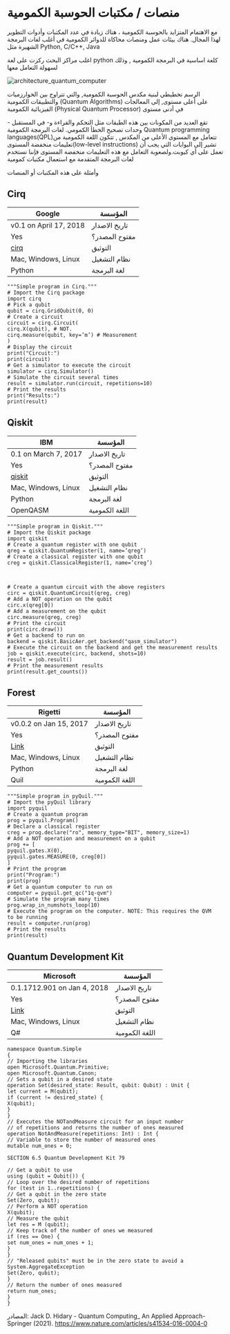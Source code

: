 # منصات / مكتبات الحوسبة الكمومية 

مع الاهتمام المتزايد بالحوسبة الكمومية ، هناك زيادة في عدد المكتبات وأدوات التطوير لهذا المجال. هناك بيئات عمل ومنصات محاكاة للدوائر الكمومية في أغلب لغات البرمجة الشهيرة مثل 
Python, C/C++, Java

اغلب مراكز البحث ركزت على لغة python كلغة اساسية في البرمجة الكمومية , وذلك لسهولة التعامل معها 


![architecture_quantum_computer](~/images/architecture_quantum_computer.png)


الرسم تخطيطي لبنية مكدس الحوسبة الكمومية, والتي تتراوح بين الخوارزميات والتطبيقات الكمومية (Quantum Algorithms) على أعلى مستوى, إلى المعالجات الفيزيائية الكمومية 
(Physical Quantum Processor) في أدنى مستوى


تقع العديد من المكونات بين هذه الطبقات مثل التحكم والقراءة و- في المستقبل - وحدات تصحيح الخطأ الكمومي.
لغات البرمجة الكمومية  Quantum programming languages(QPL)تتعامل مع المستوى الأعلى من المكدس , تتكون اللغة الكمومية من تعليمات منخفضة المستوى(low-level instructions) تشير إلى البوابات التي يجب أن تعمل على أي كيوبت.ولصعوبة التعامل مع هذه التعليمات منخفضة 
المستوى فإننا نستخدم لغات البرمجة المتقدمة مع استعمال مكتبات كمومية



وأمثلة على هذه المكتبات أو المنصات 

## Cirq

| Google                          | المؤسسة         |
| -----------                     | ----------       |
| v0.1 on April 17, 2018          |  تاريخ الاصدار   |
| Yes                             |  مفتوح المصدر؟  |
| [cirq](https://cirq.readthedocs.io/en/stable/)|  التوثيق   |
| Mac, Windows, Linux             |  نظام التشغيل   |
| Python                          |  لغة البرمجة    |


    """Simple program in Cirq."""
    # Import the Cirq package
    import cirq
    # Pick a qubit
    qubit = cirq.GridQubit(0, 0)
    # Create a circuit
    circuit = cirq.Circuit(
    cirq.X(qubit), # NOT.
    cirq.measure(qubit, key=’m’) # Measurement
    )
    # Display the circuit
    print("Circuit:")
    print(circuit)
    # Get a simulator to execute the circuit
    simulator = cirq.Simulator()
    # Simulate the circuit several times
    result = simulator.run(circuit, repetitions=10)
    # Print the results
    print("Results:")
    print(result)


## Qiskit

| IBM                          | المؤسسة         |
| -----------                     | ----------       |
| 0.1 on March 7, 2017         |  تاريخ الاصدار   |
| Yes                             |  مفتوح المصدر؟  |
| [qiskit](https://qiskit.org/documentation/)|  التوثيق   |
| Mac, Windows, Linux             |  نظام التشغيل   |
| Python                          |  لغة البرمجة    |
| OpenQASM                          |  اللغة الكمومية   |

    """Simple program in Qiskit."""
    # Import the Qiskit package
    import qiskit
    # Create a quantum register with one qubit
    qreg = qiskit.QuantumRegister(1, name=’qreg’)
    # Create a classical register with one qubit
    creg = qiskit.ClassicalRegister(1, name=’creg’)



    # Create a quantum circuit with the above registers
    circ = qiskit.QuantumCircuit(qreg, creg)
    # Add a NOT operation on the qubit
    circ.x(qreg[0])
    # Add a measurement on the qubit
    circ.measure(qreg, creg)
    # Print the circuit
    print(circ.draw())
    # Get a backend to run on
    backend = qiskit.BasicAer.get_backend("qasm_simulator")
    # Execute the circuit on the backend and get the measurement results
    job = qiskit.execute(circ, backend, shots=10)
    result = job.result()
    # Print the measurement results
    print(result.get_counts())


## Forest

| Rigetti                          | المؤسسة         |
| -----------                     | ----------       |
| v0.0.2 on Jan 15, 2017      |  تاريخ الاصدار   |
| Yes                             |  مفتوح المصدر؟  |
| [Link]([pyquil.readthedocs.io/en/latest/](https://www.rigetti.com/forest))|  التوثيق   |
| Mac, Windows, Linux             |  نظام التشغيل   |
| Python                          |  لغة البرمجة    |
| Quil                         |  اللغة الكمومية   |


    """Simple program in pyQuil."""
    # Import the pyQuil library
    import pyquil
    # Create a quantum program
    prog = pyquil.Program()
    # Declare a classical register
    creg = prog.declare("ro", memory_type="BIT", memory_size=1)
    # Add a NOT operation and measurement on a qubit
    prog += [
    pyquil.gates.X(0),
    pyquil.gates.MEASURE(0, creg[0])
    ]
    # Print the program
    print("Program:")
    print(prog)
    # Get a quantum computer to run on
    computer = pyquil.get_qc("1q-qvm")
    # Simulate the program many times
    prog.wrap_in_numshots_loop(10)
    # Execute the program on the computer. NOTE: This requires the QVM
    to be running
    result = computer.run(prog)
    # Print the results
    print(result)


## Quantum Development Kit

| Microsoft                          | المؤسسة         |
| -----------                     | ----------       |
| 0.1.1712.901 on Jan 4, 2018      |  تاريخ الاصدار   |
| Yes                             |  مفتوح المصدر؟  |
| [Link](microsoft.com/en-us/quantum/development-kit)|  التوثيق   |
| Mac, Windows, Linux             |  نظام التشغيل   |
| Q#                      |  اللغة الكمومية   |

    namespace Quantum.Simple
    {
    // Importing the libraries
    open Microsoft.Quantum.Primitive;
    open Microsoft.Quantum.Canon;
    // Sets a qubit in a desired state
    operation Set(desired_state: Result, qubit: Qubit) : Unit {
    let current = M(qubit);
    if (current != desired_state) {
    X(qubit);
    }
    }
    // Executes the NOTandMeasure circuit for an input number
    // of repetitions and returns the number of ones measured
    operation NotAndMeasure(repetitions: Int) : Int {
    // Variable to store the number of measured ones
    mutable num_ones = 0;

    SECTION 6.5 Quantum Development Kit 79

    // Get a qubit to use
    using (qubit = Qubit()) {
    // Loop over the desired number of repetitions
    for (test in 1..repetitions) {
    // Get a qubit in the zero state
    Set(Zero, qubit);
    // Perform a NOT operation
    X(qubit);
    // Measure the qubit
    let res = M (qubit);
    // Keep track of the number of ones we measured
    if (res == One) {
    set num_ones = num_ones + 1;
    }
    }
    // "Released qubits" must be in the zero state to avoid a
    System.AggregateException
    Set(Zero, qubit);
    }
    // Return the number of ones measured
    return num_ones;
    }
    }





المصادر:
Jack D. Hidary - Quantum Computing_ An Applied Approach-Springer (2021).
https://www.nature.com/articles/s41534-016-0004-0

